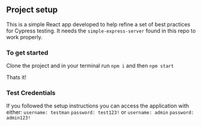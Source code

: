 ## Project setup

This is a simple React app developed to help refine a set of best practices for Cypress testing. It needs the `simple-express-server` found in this repo to work properly.

### To get started

Clone the project and in your terminal run
`npm i` and then `npm start`

Thats it!

### Test Credentials

If you followed the setup instructions you can access the application with either:
`username: testman`
`password: test123!`
or
`username: admin`
`password: admin123!`
